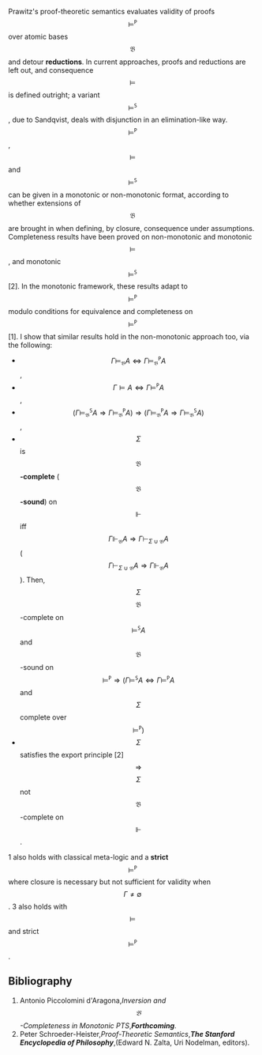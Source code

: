 





Prawitz's proof-theoretic semantics evaluates validity of proofs $$\models^{\texttt{P}}$$ over atomic bases $$\mathfrak{B}$$ and detour **reductions**. In current approaches, proofs and reductions are left out, and consequence $$\models$$ is defined outright; a variant $$\models^{\texttt{S}}$$, due to Sandqvist, deals with disjunction in an elimination-like way. $$\models^{\texttt{P}}$$, $$\models$$ and $$\models^{\texttt{S}}$$ can be given in a monotonic or non-monotonic format, according to whether extensions of $$\mathfrak{B}$$ are brought in when defining, by closure, consequence under assumptions. Completeness results have been proved on non-monotonic and monotonic $$\models$$, and monotonic $$\models^{\texttt{S}}$$ [2]. In the monotonic framework, these results adapt to $$\models^{\texttt{P}}$$ modulo conditions for equivalence and completeness on $$\models^{\texttt{P}}$$ [1]. I show that similar results hold in the non-monotonic approach too, via the following:




  -  $$\Gamma \models_\mathfrak{B} A \Leftrightarrow \Gamma \models^{\texttt{P}}_{\mathfrak{B}} A$$,
  -  $$\Gamma \models A \Leftrightarrow \Gamma \models^{\texttt{P}} A$$,
  -  $$(\Gamma \models^{\texttt{S}}_{\mathfrak{B}} A \Rightarrow \Gamma \models^{\texttt{P}}_{\mathfrak{B}} A) \Rightarrow (\Gamma \models^{\texttt{P}}_{\mathfrak{B}} A \Rightarrow \Gamma \models^{\texttt{S}}_{\mathfrak{B}} A)$$,
  -  $$\Sigma$$ is $$\mathfrak{B}$$**-complete** ($$\mathfrak{B}$$**-sound**) on $$\Vdash$$ iff $$\Gamma \Vdash_{\mathfrak{B}} A \Rightarrow \Gamma \vdash_{\Sigma \cup \mathfrak{B}} A$$ ($$\Gamma \vdash_{\Sigma \cup \mathfrak{B}} A \Rightarrow \Gamma \Vdash_{\mathfrak{B}} A$$). Then, $$\Sigma$$ $$\mathfrak{B}$$-complete on $$\models^{\texttt{S}} A$$ and $$\mathfrak{B}$$-sound on $$\models^{\texttt{P}}  \Rightarrow (\Gamma \models^{\texttt{S}} A \Leftrightarrow \Gamma \models^{\texttt{P}} A$$ and $$\Sigma$$ complete over $$\models^{\texttt{P}})$$
  -   $$\Sigma$$ satisfies the export principle [2] $$\Rightarrow$$ $$\Sigma$$ not $$\mathfrak{B}$$-complete on $$\Vdash$$.




1 also holds with classical meta-logic and a **strict** $$\models^{\texttt{P}}$$ where closure is necessary but not sufficient for validity when $$\Gamma \neq \emptyset$$. 3 also holds with $$\models$$ and strict $$\models^{\texttt{P}}$$.



## Bibliography

1. Antonio Piccolomini d'Aragona,_Inversion and $$\mathfrak{B}$$-Completeness in Monotonic PTS_,**_Forthcoming_**.
2. Peter Schroeder-Heister,_Proof-Theoretic Semantics_,**_The Stanford Encyclopedia of Philosophy_**,(Edward N. Zalta, Uri Nodelman, editors).




